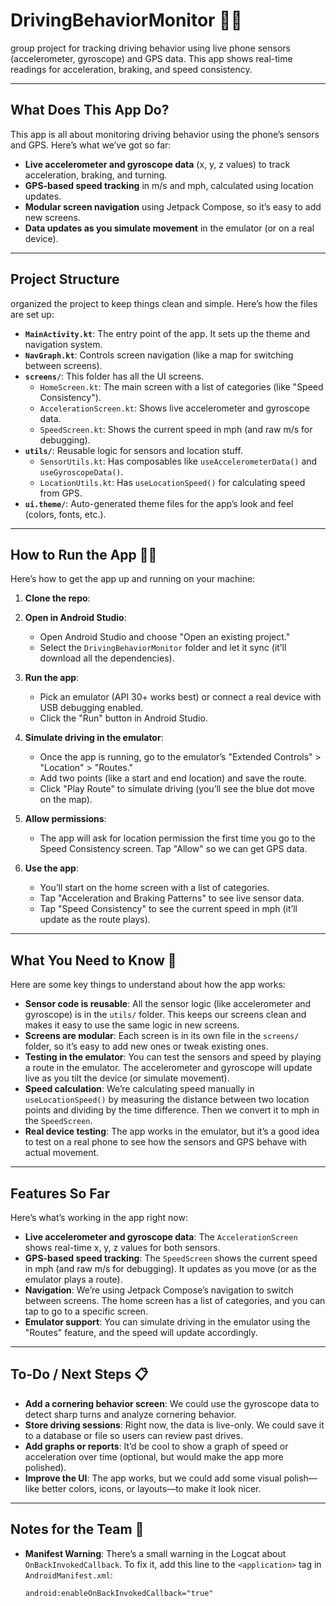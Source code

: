 # DrivingBehaviorMonitor 🚗📱

 group project for tracking driving behavior using live phone sensors (accelerometer, gyroscope) and GPS data. This app shows real-time readings for acceleration, braking, and speed consistency. 

---

## What Does This App Do? 

This app is all about monitoring driving behavior using the phone’s sensors and GPS. Here’s what we’ve got so far:

- **Live accelerometer and gyroscope data** (x, y, z values) to track acceleration, braking, and turning.
- **GPS-based speed tracking** in m/s and mph, calculated using location updates.
- **Modular screen navigation** using Jetpack Compose, so it’s easy to add new screens.
- **Data updates as you simulate movement** in the emulator (or on a real device).

---

## Project Structure 

organized the project to keep things clean and simple. Here’s how the files are set up:

- **`MainActivity.kt`**: The entry point of the app. It sets up the theme and navigation system.
- **`NavGraph.kt`**: Controls screen navigation (like a map for switching between screens).
- **`screens/`**: This folder has all the UI screens.
  - `HomeScreen.kt`: The main screen with a list of categories (like "Speed Consistency").
  - `AccelerationScreen.kt`: Shows live accelerometer and gyroscope data.
  - `SpeedScreen.kt`: Shows the current speed in mph (and raw m/s for debugging).
- **`utils/`**: Reusable logic for sensors and location stuff.
  - `SensorUtils.kt`: Has composables like `useAccelerometerData()` and `useGyroscopeData()`.
  - `LocationUtils.kt`: Has `useLocationSpeed()` for calculating speed from GPS.
- **`ui.theme/`**: Auto-generated theme files for the app’s look and feel (colors, fonts, etc.).

---

## How to Run the App 🏃‍♂️

Here’s how to get the app up and running on your machine:

1. **Clone the repo**:
   

2. **Open in Android Studio**:
   - Open Android Studio and choose "Open an existing project."
   - Select the `DrivingBehaviorMonitor` folder and let it sync (it’ll download all the dependencies).

3. **Run the app**:
   - Pick an emulator (API 30+ works best) or connect a real device with USB debugging enabled.
   - Click the "Run" button in Android Studio.

4. **Simulate driving in the emulator**:
   - Once the app is running, go to the emulator’s "Extended Controls" > "Location" > "Routes."
   - Add two points (like a start and end location) and save the route.
   - Click "Play Route" to simulate driving (you’ll see the blue dot move on the map).

5. **Allow permissions**:
   - The app will ask for location permission the first time you go to the Speed Consistency screen. Tap "Allow" so we can get GPS data.

6. **Use the app**:
   - You’ll start on the home screen with a list of categories.
   - Tap "Acceleration and Braking Patterns" to see live sensor data.
   - Tap "Speed Consistency" to see the current speed in mph (it’ll update as the route plays).

---

## What You Need to Know 📝

Here are some key things to understand about how the app works:

- **Sensor code is reusable**: All the sensor logic (like accelerometer and gyroscope) is in the `utils/` folder. This keeps our screens clean and makes it easy to use the same logic in new screens.
- **Screens are modular**: Each screen is in its own file in the `screens/` folder, so it’s easy to add new ones or tweak existing ones.
- **Testing in the emulator**: You can test the sensors and speed by playing a route in the emulator. The accelerometer and gyroscope will update live as you tilt the device (or simulate movement).
- **Speed calculation**: We’re calculating speed manually in `useLocationSpeed()` by measuring the distance between two location points and dividing by the time difference. Then we convert it to mph in the `SpeedScreen`.
- **Real device testing**: The app works in the emulator, but it’s a good idea to test on a real phone to see how the sensors and GPS behave with actual movement.

---

## Features So Far 

Here’s what’s working in the app right now:

- **Live accelerometer and gyroscope data**: The `AccelerationScreen` shows real-time x, y, z values for both sensors.
- **GPS-based speed tracking**: The `SpeedScreen` shows the current speed in mph (and raw m/s for debugging). It updates as you move (or as the emulator plays a route).
- **Navigation**: We’re using Jetpack Compose’s navigation to switch between screens. The home screen has a list of categories, and you can tap to go to a specific screen.
- **Emulator support**: You can simulate driving in the emulator using the "Routes" feature, and the speed will update accordingly.

---

## To-Do / Next Steps 📋


- **Add a cornering behavior screen**: We could use the gyroscope data to detect sharp turns and analyze cornering behavior.
- **Store driving sessions**: Right now, the data is live-only. We could save it to a database or file so users can review past drives.
- **Add graphs or reports**: It’d be cool to show a graph of speed or acceleration over time (optional, but would make the app more polished).
- **Improve the UI**: The app works, but we could add some visual polish—like better colors, icons, or layouts—to make it look nicer.

---

## Notes for the Team 💬

- **Manifest Warning**: There’s a small warning in the Logcat about `OnBackInvokedCallback`. To fix it, add this line to the `<application>` tag in `AndroidManifest.xml`:
  ```xml
  android:enableOnBackInvokedCallback="true"
